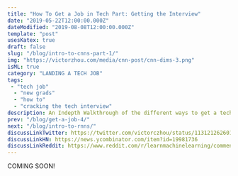 ```yaml
---
title: "How To Get a Job in Tech Part: Getting the Interview"
date: "2019-05-22T12:00:00.000Z"
dateModified: "2019-08-08T12:00:00.000Z"
template: "post"
usesKatex: true
draft: false
slug: "/blog/intro-to-cnns-part-1/"
img: "https://victorzhou.com/media/cnn-post/cnn-dims-3.png"
isML: true
category: "LANDING A TECH JOB"
tags:
 - "tech job"
  - "new grads"
  - "how to"
  - "cracking the tech interview"
description: An Indepth Walkthrough of the different ways to get a tech interview
prev: "/blog/get-a-job-4/"
next: "/blog/intro-to-rnns/"
discussLinkTwitter: https://twitter.com/victorczhou/status/1131212626019721217
discussLinkHN: https://news.ycombinator.com/item?id=19981736
discussLinkReddit: https://www.reddit.com/r/learnmachinelearning/comments/brq4dr/an_introduction_to_convolutional_neural_networks/
---
```


COMING SOON!
